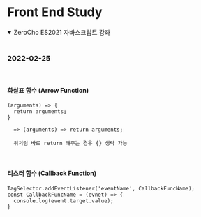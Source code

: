 # Front End Study

<details open>
<summary>ZeroCho ES2021 자바스크립트 강좌</summary>

<br>

### 2022-02-25

<br>

#### 화살표 함수 (Arrow Function)

```
(arguments) => {
  return arguments;
}

  => (arguments) => return arguments;

  위처럼 바로 return 해주는 경우 {} 생략 가능
```

<br>

#### 리스터 함수 (Callback Function)

```
TagSelector.addEventListener('eventName', CallbackFuncName);
const CallbackFuncName = (evnet) => {
  console.log(event.target.value);
}
```

</details>
